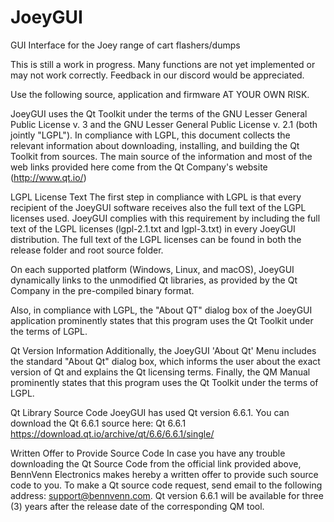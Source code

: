 # JoeyGUI
GUI Interface for the Joey range of cart flashers/dumps
 
This is still a work in progress. Many functions are not yet implemented
or may not work correctly. Feedback in our discord would be appreciated.

Use the following source, application and firmware AT YOUR OWN RISK. 

JoeyGUI uses the Qt Toolkit under the terms of the GNU Lesser General 
Public License v. 3 and the GNU Lesser General Public License v. 2.1 
(both jointly "LGPL"). In compliance with LGPL, this document collects 
the relevant information about downloading, installing, and building the 
Qt Toolkit from sources. The main source of the information and most of 
the web links provided here come from the Qt Company's website 
(http://www.qt.io/)

LGPL License Text
The first step in compliance with LGPL is that every recipient of the 
JoeyGUI software receives also the full text of the LGPL licenses used. 
JoeyGUI complies with this requirement by including the full text of the 
LGPL licenses (lgpl-2.1.txt and lgpl-3.txt) in every JoeyGUI 
distribution. The full text of the LGPL licenses can be found in both 
the release folder and root source folder.

On each supported platform (Windows, Linux, and macOS), JoeyGUI 
dynamically links to the unmodified Qt libraries, as provided by the Qt 
Company in the pre-compiled binary format.

Also, in compliance with LGPL, the "About QT" dialog box of the JoeyGUI 
application prominently states that this program uses the Qt Toolkit 
under the terms of LGPL.

Qt Version Information
Additionally, the JoeyGUI 'About Qt' Menu includes the standard 
"About Qt" dialog box, which informs the user about the exact version of 
Qt and explains the Qt licensing terms. Finally, the QM Manual 
prominently states that this program uses the Qt Toolkit under the terms 
of LGPL.

Qt Library Source Code
JoeyGUI has used Qt version 6.6.1. You can download the Qt 6.6.1 source 
here: 
Qt 6.6.1 https://download.qt.io/archive/qt/6.6/6.6.1/single/

Written Offer to Provide Source Code
In case you have any trouble downloading the Qt Source Code from the 
official link provided above, BennVenn Electronics makes hereby a 
written offer to provide such source code to you. To make a Qt source 
code request, send email to the following address: support@bennvenn.com. 
Qt version 6.6.1 will be available for three (3) years after the release 
date of the corresponding QM tool.
